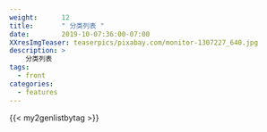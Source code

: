 ```yaml
---
weight:      12
title:       " 分类列表 "
date:        2019-10-07:36:00-07:00
XXresImgTeaser: teaserpics/pixabay.com/monitor-1307227_640.jpg
description: >
    分类列表 
tags:
  - front
categories:
  - features
---
```


{{< my2genlistbytag >}}
